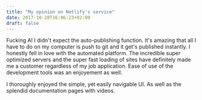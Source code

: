 ```yaml
---
title: "My opinion on Netlify's service"
date: 2017-10-28T16:06:23+02:00
draft: false
---
```


Fucking A! I didn't expect the auto-publishing function. It's amazing that all I have to do on my computer is push to git and it get's published instantly. I honestly fell in love with the automated platform. The incredible super optimized servers and the super fast loading of sites have definitely made me a customer regardless of my job application. Ease of use of the development tools was an enjoyement as well. 

I thoroughly enjoyed the simple, yet easily navigable UI. As well as the splendid documentation pages with videos.
